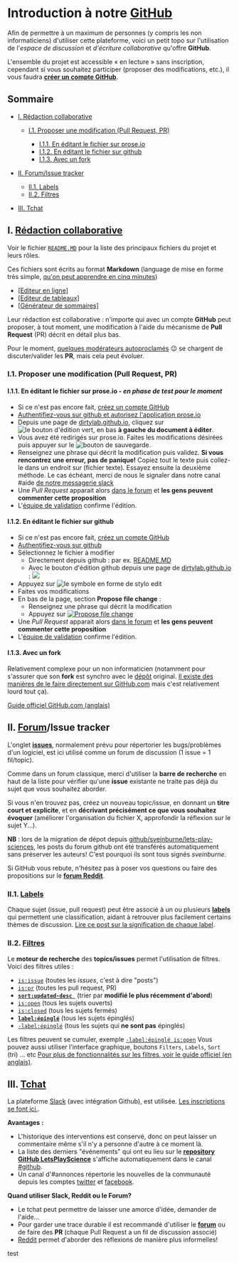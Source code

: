 # Introduction à notre [GitHub](http://github.com/dirtylab/wiki/)

Afin de permettre à un maximum de personnes (y compris les non informaticiens) d'utiliser cette plateforme,
voici un petit topo sur l'utilisation de l'*espace de discussion* et *d'écriture collaborative* qu'offre **GitHub**.

L'ensemble du projet est accessible « en lecture » sans inscription, cependant si vous souhaitez participer (proposer des modifications, etc.), il vous faudra [**créer un compte GitHub**](https://github.com/join).


## Sommaire

* [I. Rédaction collaborative](#I)

  * [I.1. Proposer une modification (Pull Request, PR)](#I.1)

    * [I.1.1. En éditant le fichier sur prose.io](#I.1.2)
    * [I.1.2. En éditant le fichier sur github](#I.1.2)
    * [I.1.3. Avec un fork](#I.1.3)

* [II. Forum/Issue tracker](#II)

  * [II.1. Labels](#II.1)
  * [II.2. Filtres](#II.2)

* [III. Tchat](#III)

<a name="I"></a>
## I. [Rédaction collaborative](https://github.com/dirtylab/wiki)

Voir le fichier [`README.MD`](https://github.com/dirtylab/wiki/blob/master/README.MD) pour la liste des principaux fichiers du projet et leurs rôles.

Ces fichiers sont écrits au format **Markdown** (language de mise en forme très simple,
[qu'on peut apprendre en cinq minutes](http://blog.wax-o.com/2014/04/tutoriel-un-guide-pour-bien-commencer-avec-markdown/))

- [[Editeur en ligne]](https://stackedit.io)
- [[Editeur de tableaux]](http://www.tablesgenerator.com/markdown_tables)
- [[Générateur de sommaires]](http://doctoc.herokuapp.com/)

Leur rédaction est collaborative : n'importe qui avec un compte **GitHub** peut proposer, à tout moment, une modification à l'aide du mécanisme de **Pull Request** (PR) décrit en détail plus bas.

Pour le moment, [quelques modérateurs autoproclamés](https://github.com/dirtylab/wiki/issues/19) :wink: se chargent de discuter/valider les **PR**, mais cela peut évoluer.

<a name="I.1"></a>
<a name="1-1-proposer-une-modification-pull-request-pr"></a>
### I.1. Proposer une modification (Pull Request, PR)

<a name="I.1.1"></a>
#### I.1.1. En éditant le fichier sur prose.io - *en phase de test pour le moment*

- Si ce n'est pas encore fait, [créez un compte GitHub](https://github.com/join)
- [Authentifiez-vous sur github et autorisez l'application prose.io](https://github.com/login/oauth/authorize?client_id=c602a8bd54b1e774f864&scope=repo)
- Depuis une page de [dirtylab.github.io](http://dirtylab.github.io/HELP.html), cliquez sur ![le bouton d'édition vert](img/edit_prose.png), en bas **à gauche du document à éditer**.
- Vous avez été redirigés sur prose.io. Faites les modifications désirées puis appuyer sur le ![bouton de sauvegarde](img/save_prose.png).
- Renseignez une phrase qui décrit la modification puis validez. **Si vous rencontrez une erreur, pas de panique!** Copiez tout le texte puis collez-le dans un endroit sur (fichier texte). Essayez ensuite la deuxième méthode. Le cas échéant, merci de nous le signaler dans notre canal #aide [de notre messagerie slack](http://gaelfoppolo.com/projets/dirtylab/slack/)
- Une *Pull Request* apparait alors [dans le forum](https://github.com/dirtylab/wiki/pulls?utf8=%E2%9C%93&q=is%3Apr+) et **les gens peuvent commenter cette proposition**
- L'[équipe de validation](https://github.com/dirtylab/wiki/issues/1) confirme l'édition.

<a name="I.1.2"></a>
#### I.1.2. En éditant le fichier sur github

- Si ce n'est pas encore fait, [créez un compte GitHub](https://github.com/join)
- [Authentifiez-vous sur github](https://github.com/login)
- Sélectionnez le fichier à modifier
  - Directement depuis github : par ex. [README.MD](https://github.com/dirtylab/wiki/blob/master/README.MD)
  - Avec le bouton d'édition github depuis une page de [dirtylab.github.io](http://dirtylab.github.io/HELP.html) : ![](img/edit_github.png)
- Appuyez sur ![le symbole en forme de stylo *edit*](img/edit.png)
- Faites vos modifications
- En bas de la page, section **Propose file change** :
  - Renseignez une phrase qui décrit la modification
  - Appuyez sur [![Propose file change](img/propose.png)](#)
- Une *Pull Request* apparait alors [dans le forum](https://github.com/dirtylab/wiki/pulls?utf8=%E2%9C%93&q=is%3Apr+) et **les gens peuvent commenter cette proposition**
- L'[équipe de validation](https://github.com/dirtylab/wiki/issues/1) confirme l'édition.

<a name="I.1.3"></a>
#### I.1.3. Avec un fork

Relativement complexe pour un non informaticien (notamment pour s'assurer que son **fork** est synchro avec le [dépôt](DEFINITIONS.MD#7.a) original. [Il existe des manières de le faire directement sur GitHub.com](http://stackoverflow.com/a/23853061/488666) mais c'est relativement lourd tout ça).

[Guide officiel GitHub.com (anglais)](https://guides.github.com/activities/forking/)

<a name="II"></a>
## II. [Forum](https://github.com/dirtylab/wiki/issues)/Issue tracker

L'onglet **[issues](https://github.com/dirtylab/wiki/issues)**, normalement prévu pour répertorier
les bugs/problèmes d'un logiciel, est ici utilisé comme un forum de discussion (1 issue = 1 fil/topic).

Comme dans un forum classique, merci d'utiliser la **barre de recherche** en haut de la liste pour vérifier qu'une **issue**
existante ne traite pas déjà du sujet que vous souhaitez aborder.

Si vous n'en trouvez pas, créez un nouveau topic/issue, en donnant un **titre court et explicite**,
et en **décrivant précisément ce que vous souhaitez évoquer** (améliorer l'organisation du fichier X,
approfondir la réflexion sur le sujet Y...).

**NB** : lors de la migration de dépot depuis [github/sveinburne/lets-play-sciences](https://github.com/sveinburne/lets-play-science), les posts du forum github ont été transférés automatiquement sans préserver les auteurs! C'est pourquoi ils sont tous signés *sveinburne*.

Si GitHub vous rebute, n'hésitez pas à poser vos questions ou faire des propositions sur le [**forum Reddit**](https://www.reddit.com/r/dirtylab).

<a name="II.1"></a>
### II.1. [Labels](https://github.com/dirtylab/wiki/labels)

Chaque sujet (issue, pull request) peut être associé à un ou plusieurs **[labels](https://github.com/dirtylab/wiki/labels)** qui
permettent une classification, aidant à retrouver plus facilement certains thèmes de discussion.
[Lire ce post sur la signification de chaque label](https://github.com/dirtylab/wiki/issues/14).

<a name="II.2"></a>
### II.2. [Filtres](https://help.github.com/articles/searching-issues/)

Le **moteur de recherche** des **topics/issues** permet l'utilisation de filtres.
Voici des filtres utiles :

 - [`is:issue`](https://github.com/dirtylab/wiki/issues?utf8=%E2%9C%93&q=is%3Aissue+) (toutes les *issues*, c'est à dire "posts")
 - [`is:pr`](https://github.com/dirtylab/wiki/pulls?q=is%3Apr) (toutes les pull request, PR)
 - [**`sort:updated-desc `**](https://github.com/dirtylab/wiki/issues?utf8=%E2%9C%93&q=sort%3Aupdated-desc+) (trier par **modifié le plus récemment d'abord**)
 - [`is:open`](https://github.com/dirtylab/wiki/issues?utf8=%E2%9C%93&q=is%3Aopen)  (tous les sujets ouverts)
 - [`is:closed`](https://github.com/dirtylab/wiki/issues?utf8=%E2%9C%93&q=is%3Aclosed+) (tous les sujets fermés)
 - [**`label:épinglé`**](https://github.com/dirtylab/wiki/issues?utf8=%E2%9C%93&q=label%3A%C3%A9pingl%C3%A9) (tous les sujets épinglés)
 - [`-label:épinglé`](https://github.com/dirtylab/wiki/issues?utf8=%E2%9C%93&q=-label%3A%C3%A9pingl%C3%A9+) (tous les sujets qui **ne sont pas** épinglés)

Les filtres peuvent se cumuler, exemple [`-label:épinglé is:open`](https://github.com/dirtylab/wiki/issues?utf8=%E2%9C%93&q=-label%3A%C3%A9pingl%C3%A9+is%3Aopen)
Vous pouvez aussi utiliser l'interface graphique, boutons `Filters`, `Labels`, `Sort` (tri) ... etc
[Pour plus de fonctionnalités sur les filtres, voir le guide officiel (en anglais)](https://help.github.com/articles/searching-issues/).

<a name="III"></a>
## III. [Tchat](https://dirtylab.slack.com)

La plateforme [Slack](https://dirtylab.slack.com) (avec intégration Github), est utilisée. [Les inscriptions se font ici.](http://gaelfoppolo.com/projets/dirtylab/slack/).

**Avantages :**

* L'historique des interventions est conservé, donc on peut laisser un commentaire même s'il n'y a personne d'autre à ce moment là.
* La liste des derniers "événements" qui ont eu lieu sur le **[repository GitHub LetsPlayScience](https://github.com/dirtylab/wiki)**
s'affiche automatiquement dans le canal [#github](https://dirtylab.slack.com/messages/github/).
* Un canal d'#annonces répertorie les nouvelles de la communauté depuis les comptes [twitter](https://twitter.com/DrtyLab) et [facebook](http://facebook.com/drtylab).

**Quand utiliser Slack, Reddit ou le Forum?**  

- Le tchat peut permettre de laisser une amorce d'idée, demander de l'aide...
- Pour garder une trace durable il est recommandé d'utiliser le **[forum](https://github.com/dirtylab/wiki/issues)**
ou de faire des **PR** (chaque Pull Request a un fil de discussion associé)
- [Reddit](https://www.reddit.com/r/dirtylab) permet d'aborder des réflexions de manière plus informelles!

test
